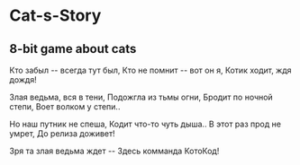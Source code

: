 # Cat-s-Story
8-bit game about cats
---

Кто забыл -- всегда тут был,
Кто не помнит -- вот он я,
Котик ходит, ждя дождя!

Злая ведьма, вся в тени,
Подожгла из тьмы огни,
Бродит по ночной степи,
Воет волком у степи..

Но наш путник не спеша,
Кодит что-то чуть дыша..
В этот раз прод не умрет,
До релиза доживет!

Зря та злая ведьма ждет --
Здесь комманда КотоКод!
